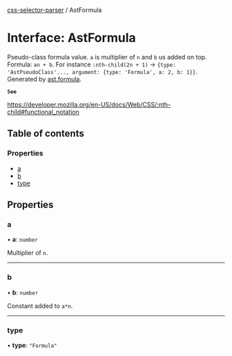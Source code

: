 [css-selector-parser](../README.md) / AstFormula

# Interface: AstFormula

Pseudo-class formula value. `a` is multiplier of `n` and `b` us added on top. Formula: `an + b`.
For instance `:nth-child(2n + 1)` -> `{type: 'AstPseudoClass'..., argument: {type: 'Formula', a: 2, b: 1}}`.
Generated by [ast.formula](AstFactory.md#formula).

**`See`**

https://developer.mozilla.org/en-US/docs/Web/CSS/:nth-child#functional_notation

## Table of contents

### Properties

- [a](AstFormula.md#a)
- [b](AstFormula.md#b)
- [type](AstFormula.md#type)

## Properties

### a

• **a**: `number`

Multiplier of `n`.

___

### b

• **b**: `number`

Constant added to `a*n`.

___

### type

• **type**: ``"Formula"``
